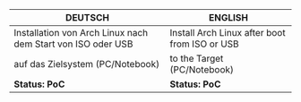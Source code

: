 DEUTSCH | ENGLISH
--------|--------
Installation von Arch Linux nach dem Start von ISO oder USB | Install Arch Linux after boot from ISO or USB
auf das Zielsystem (PC/Notebook) | to the Target (PC/Notebook)
**Status: PoC** | **Status: PoC**
